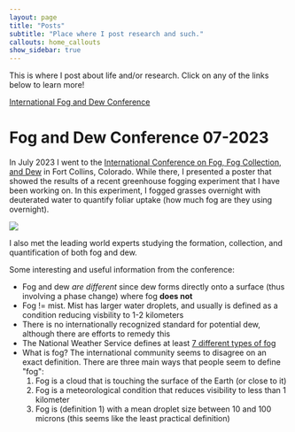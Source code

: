 ```yaml
---
layout: page
title: "Posts"
subtitle: "Place where I post research and such."
callouts: home_callouts
show_sidebar: true
---
```


This is where I post about life and/or research. Click on any of the links below to learn more! 

[International Fog and Dew Conference](_posts/2023-09-12-fog-and-dew.html)


# Fog and Dew Conference 07-2023

In July 2023 I went to the [International Conference on Fog, Fog Collection, and Dew](https://fogdew2023.org/) in Fort Collins, Colorado. While there, I presented a poster that showed the results of a recent greenhouse fogging experiment that I have been working on. In this experiment, I fogged grasses overnight with deuterated water to quantify foliar uptake (how much fog are they using overnight). 

![](./images/fog_poster.png)

I also met the leading world experts studying the formation, collection, and quantification of both fog and dew. 

Some interesting and useful information from the conference: 
* Fog and dew *are different* since dew forms directly onto a surface (thus involving a phase change) where fog **does not**
* Fog != mist. Mist has larger water droplets, and usually is defined as a condition reducing visbility to 1-2 kilometers
* There is no internationally recognized standard for potential dew, although there are efforts to remedy this
* The National Weather Service defines at least [7 different types of fog](https://www.weather.gov/source/zhu/ZHU_Training_Page/fog_stuff/fog_definitions/Fog_definitions.html)
* What is fog? The international community seems to disagree on an exact definition. There are three main ways that people seem to define "fog":
  1. Fog is a cloud that is touching the surface of the Earth (or close to it)
  2. Fog is a meteorological condition that reduces visibility to less than 1 kilometer
  3. Fog is (definition 1) with a mean droplet size between 10 and 100 microns (this seems like the least practical definition)
